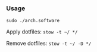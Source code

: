 ### Usage

`sudo ./arch.software`

Apply dotfiles:
`stow -t ~/ */`

Remove dotfiles:
`stow -t ~/ -D */`
